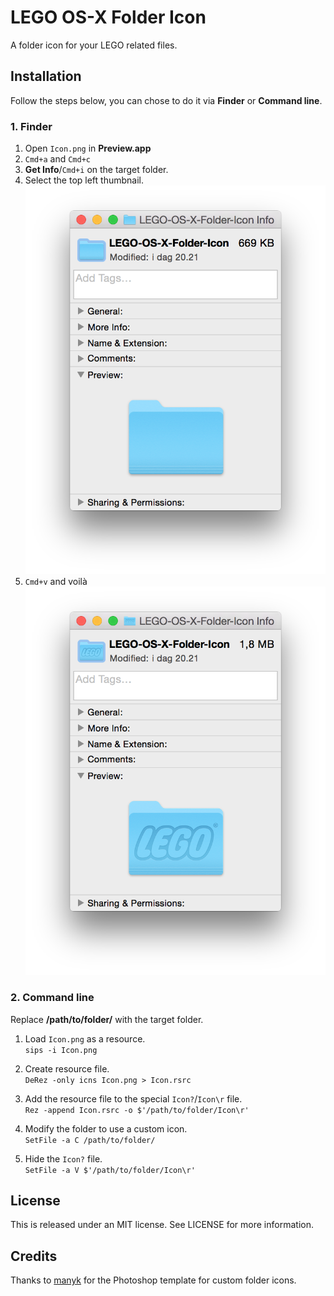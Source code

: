# LEGO OS-X Folder Icon
A folder icon for your LEGO related files.

## Installation
Follow the steps below, you can chose to do it via **Finder** or **Command line**.

### 1. Finder

1. Open `Icon.png` in **Preview.app**
2. `Cmd+a` and `Cmd+c`
3. **Get Info**/`Cmd+i` on the target folder.
4. Select the top left thumbnail.  
![Selected thumbnail example.](Resources/Before.png)
5. `Cmd+v` and voilà  
![Result](Resources/After.png)

### 2. Command line

Replace **/path/to/folder/** with the target folder.

1. Load `Icon.png` as a resource.  
`sips -i Icon.png`

2. Create resource file.  
`DeRez -only icns Icon.png > Icon.rsrc`

3. Add the resource file to the special `Icon?`/`Icon\r` file.  
`Rez -append Icon.rsrc -o $'/path/to/folder/Icon\r'`

4. Modify the folder to use a custom icon.  
`SetFile -a C /path/to/folder/`

5. Hide the `Icon?` file.  
`SetFile -a V $'/path/to/folder/Icon\r'`

## License
This is released under an MIT license. See LICENSE for more information.

## Credits
Thanks to [manyk](http://manyk.deviantart.com/art/Yosemite-Folder-Icon-Templates-With-Export-Action-503629237) for the Photoshop template for custom folder icons.
